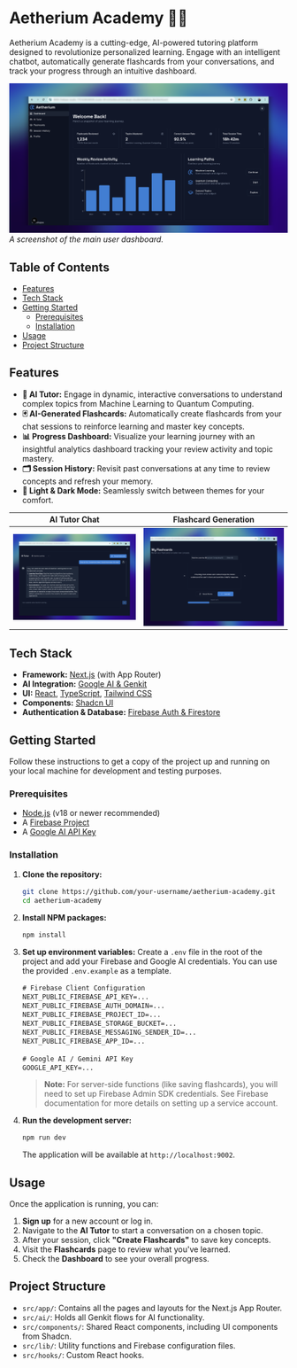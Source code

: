 # Aetherium Academy 🧠✨

Aetherium Academy is a cutting-edge, AI-powered tutoring platform designed to revolutionize personalized learning. Engage with an intelligent chatbot, automatically generate flashcards from your conversations, and track your progress through an intuitive dashboard.

![Aetherium Academy Dashboard](screenshots/dashboard.png)
_A screenshot of the main user dashboard._

## Table of Contents

- [Features](#features)
- [Tech Stack](#tech-stack)
- [Getting Started](#getting-started)
  - [Prerequisites](#prerequisites)
  - [Installation](#installation)
- [Usage](#usage)
- [Project Structure](#project-structure)

## Features

- **🤖 AI Tutor:** Engage in dynamic, interactive conversations to understand complex topics from Machine Learning to Quantum Computing.
- **🃏 AI-Generated Flashcards:** Automatically create flashcards from your chat sessions to reinforce learning and master key concepts.
- **📊 Progress Dashboard:** Visualize your learning journey with an insightful analytics dashboard tracking your review activity and topic mastery.
- **🗂️ Session History:** Revisit past conversations at any time to review concepts and refresh your memory.
- **🎨 Light & Dark Mode:** Seamlessly switch between themes for your comfort.

| AI Tutor Chat                               | Flashcard Generation                        |
| ------------------------------------------- | ------------------------------------------- |
| ![AI Tutor Chat](screenshots/ai-tutor-chat.png) | ![Flashcard View](screenshots/flashcard-generation.png) |

## Tech Stack

- **Framework:** [Next.js](https://nextjs.org/) (with App Router)
- **AI Integration:** [Google AI & Genkit](https://firebase.google.com/docs/genkit)
- **UI:** [React](https://reactjs.org/), [TypeScript](https://www.typescriptlang.org/), [Tailwind CSS](https://tailwindcss.com/)
- **Components:** [Shadcn UI](https://ui.shadcn.com/)
- **Authentication & Database:** [Firebase Auth & Firestore](https://firebase.google.com/)

## Getting Started

Follow these instructions to get a copy of the project up and running on your local machine for development and testing purposes.

### Prerequisites

- [Node.js](https://nodejs.org/) (v18 or newer recommended)
- A [Firebase Project](https://console.firebase.google.com/)
- A [Google AI API Key](https://aistudio.google.com/)

### Installation

1.  **Clone the repository:**
    ```bash
    git clone https://github.com/your-username/aetherium-academy.git
    cd aetherium-academy
    ```

2.  **Install NPM packages:**
    ```bash
    npm install
    ```

3.  **Set up environment variables:**
    Create a `.env` file in the root of the project and add your Firebase and Google AI credentials. You can use the provided `.env.example` as a template.

    ```env
    # Firebase Client Configuration
    NEXT_PUBLIC_FIREBASE_API_KEY=...
    NEXT_PUBLIC_FIREBASE_AUTH_DOMAIN=...
    NEXT_PUBLIC_FIREBASE_PROJECT_ID=...
    NEXT_PUBLIC_FIREBASE_STORAGE_BUCKET=...
    NEXT_PUBLIC_FIREBASE_MESSAGING_SENDER_ID=...
    NEXT_PUBLIC_FIREBASE_APP_ID=...

    # Google AI / Gemini API Key
    GOOGLE_API_KEY=...
    ```
    > **Note:** For server-side functions (like saving flashcards), you will need to set up Firebase Admin SDK credentials. See Firebase documentation for more details on setting up a service account.

4.  **Run the development server:**
    ```bash
    npm run dev
    ```
    The application will be available at `http://localhost:9002`.

## Usage

Once the application is running, you can:
1.  **Sign up** for a new account or log in.
2.  Navigate to the **AI Tutor** to start a conversation on a chosen topic.
3.  After your session, click **"Create Flashcards"** to save key concepts.
4.  Visit the **Flashcards** page to review what you've learned.
5.  Check the **Dashboard** to see your overall progress.

## Project Structure

- `src/app/`: Contains all the pages and layouts for the Next.js App Router.
- `src/ai/`: Holds all Genkit flows for AI functionality.
- `src/components/`: Shared React components, including UI components from Shadcn.
- `src/lib/`: Utility functions and Firebase configuration files.
- `src/hooks/`: Custom React hooks.
